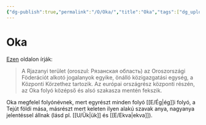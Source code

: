 ```yaml
---
{"dg-publish":true,"permalink":"/O/Oka/","title":"Oka","tags":["dg_uploaded"],"created":"2023-11-22T12:16:00","updated":"2023-11-23T01:03"}
---
```



# Oka

[Ezen](https://hu.wikipedia.org/wiki/Rjazanyi_ter%C3%BClet) oldalon írják:  
> A Rjazanyi terület (oroszul: Рязанская область) az Oroszországi Föderációt alkotó jogalanyok egyike, önálló közigazgatási egység, a Központi Körzethez tartozik. Az európai országrész központi részén, az Oka folyó középső és alsó szakasza mentén fekszik.  

Oka megfelel folyónévnek, mert egyrészt minden folyó [[E/Ég\|ég]]i folyó, a Tejút földi mása, másrészt mert keleten ilyen alakú szavak anya, nagyanya jelentéssel állnak (lásd pl. [[U/Ük\|ük]] és [[E/Ekva\|ekva]]).  